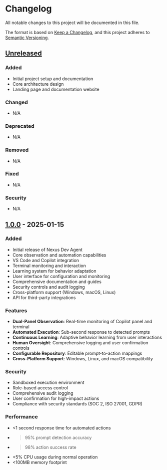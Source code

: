 # Changelog

All notable changes to this project will be documented in this file.

The format is based on [Keep a Changelog](https://keepachangelog.com/en/1.0.0/),
and this project adheres to [Semantic Versioning](https://semver.org/spec/v2.0.0.html).

## [Unreleased]

### Added
- Initial project setup and documentation
- Core architecture design
- Landing page and documentation website

### Changed
- N/A

### Deprecated
- N/A

### Removed
- N/A

### Fixed
- N/A

### Security
- N/A

## [1.0.0] - 2025-01-15

### Added
- Initial release of Nexus Dev Agent
- Core observation and automation capabilities
- VS Code and Copilot integration
- Terminal monitoring and interaction
- Learning system for behavior adaptation
- User interface for configuration and monitoring
- Comprehensive documentation and guides
- Security controls and audit logging
- Cross-platform support (Windows, macOS, Linux)
- API for third-party integrations

### Features
- **Dual-Panel Observation**: Real-time monitoring of Copilot panel and terminal
- **Automated Execution**: Sub-second response to detected prompts
- **Continuous Learning**: Adaptive behavior learning from user interactions
- **Human Oversight**: Comprehensive logging and user confirmation controls
- **Configurable Repository**: Editable prompt-to-action mappings
- **Cross-Platform Support**: Windows, Linux, and macOS compatibility

### Security
- Sandboxed execution environment
- Role-based access control
- Comprehensive audit logging
- User confirmation for high-impact actions
- Compliance with security standards (SOC 2, ISO 27001, GDPR)

### Performance
- <1 second response time for automated actions
- >95% prompt detection accuracy
- >98% action success rate
- <5% CPU usage during normal operation
- <100MB memory footprint

[Unreleased]: https://github.com/Harery/nexus-dev-agent/compare/v1.0.0...HEAD
[1.0.0]: https://github.com/Harery/nexus-dev-agent/releases/tag/v1.0.0